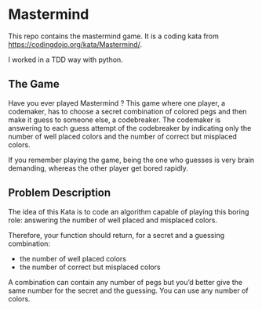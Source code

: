 # Mastermind

This repo contains the mastermind game. It is a coding kata from https://codingdojo.org/kata/Mastermind/.

I worked in a TDD way with python.

## The Game

Have you ever played Mastermind ? This game where one player, a codemaker, has to choose a secret combination of colored pegs and then make it guess to someone else, a codebreaker. The codemaker is answering to each guess attempt of the codebreaker by indicating only the number of well placed colors and the number of correct but misplaced colors.

If you remember playing the game, being the one who guesses is very brain demanding, whereas the other player get bored rapidly.

## Problem Description
The idea of this Kata is to code an algorithm capable of playing this boring role: answering the number of well placed and misplaced colors.

Therefore, your function should return, for a secret and a guessing combination:

- the number of well placed colors
- the number of correct but misplaced colors

A combination can contain any number of pegs but you’d better give the same number for the secret and the guessing. You can use any number of colors.
